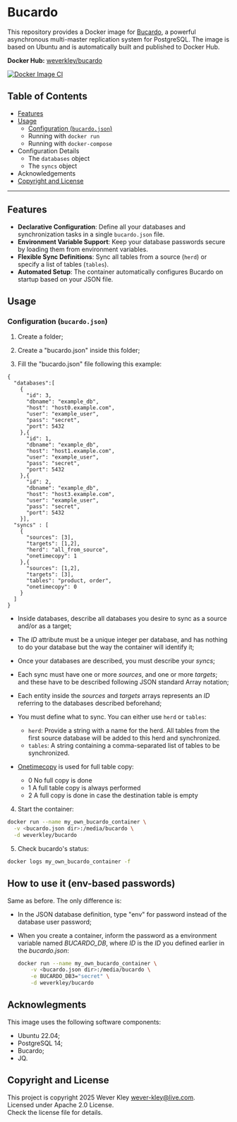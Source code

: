 # Bucardo

This repository provides a Docker image for [Bucardo](https://bucardo.org/), a powerful asynchronous multi-master replication system for PostgreSQL. The image is based on Ubuntu and is automatically built and published to Docker Hub.

**Docker Hub:** [weverkley/bucardo](https://hub.docker.com/r/weverkley/bucardo)

[![Docker Image CI](https://github.com/wever-kley/bucardo_docker_image/actions/workflows/docker-image.yml/badge.svg)](https://github.com/wever-kley/bucardo_docker_image/actions/workflows/docker-image.yml)

## Table of Contents
* [Features](#features)
* [Usage](#usage)
  * [Configuration (`bucardo.json`)](#configuration-bucardojson)
  * Running with `docker run`
  * Running with `docker-compose`
* Configuration Details
  * The `databases` object
  * The `syncs` object
* Acknowledgements
* [Copyright and License](#copyright-and-license)

---

## Features

- **Declarative Configuration**: Define all your databases and synchronization tasks in a single `bucardo.json` file.
- **Environment Variable Support**: Keep your database passwords secure by loading them from environment variables.
- **Flexible Sync Definitions**: Sync all tables from a source (`herd`) or specify a list of tables (`tables`).
- **Automated Setup**: The container automatically configures Bucardo on startup based on your JSON file.

## Usage

### Configuration (`bucardo.json`)

1. Create a folder;

2. Create a "bucardo.json" inside this folder;

3. Fill the "bucardo.json" file following this example:

  ```jsonc
  {
    "databases":[
      {
        "id": 3,
        "dbname": "example_db",
        "host": "host0.example.com",
        "user": "example_user",
        "pass": "secret",
        "port": 5432
      },{
        "id": 1,
        "dbname": "example_db",
        "host": "host1.example.com",
        "user": "example_user",
        "pass": "secret",
        "port": 5432
      },{
        "id": 2,
        "dbname": "example_db",
        "host": "host3.example.com",
        "user": "example_user",
        "pass": "secret",
        "port": 5432
      }],
    "syncs" : [
      {
        "sources": [3],
        "targets": [1,2],
        "herd": "all_from_source",
        "onetimecopy": 1
      },{
        "sources": [1,2],
        "targets": [3],
        "tables": "product, order",
        "onetimecopy": 0
      }
    ]
  }
  ```

  * Inside databases, describe all databases you desire to sync as a source and/or as a target;

  * The *ID* attribute must be a unique integer per database, and has nothing to do your database but the way the container will identify it;

  * Once your databases are described, you must describe your *syncs*;

  * Each sync must have one or more *sources*, and one or more *targets*; and these have to be described following JSON standard Array notation;

  * Each entity inside the *sources* and *targets* arrays represents an *ID* referring to the databases described beforehand;

  * You must define what to sync. You can either use `herd` or `tables`:
    - `herd`: Provide a string with a name for the herd. All tables from the first source database will be added to this herd and synchronized.
    - `tables`: A string containing a comma-separated list of tables to be synchronized.

  * [Onetimecopy](https://bucardo.org/wiki/Onetimecopy) is used for full table copy:
    - 0 No full copy is done
    - 1 A full table copy is always performed
    - 2 A full copy is done in case the destination table is empty

4. Start the container:

  ```bash
  docker run --name my_own_bucardo_container \
    -v <bucardo.json dir>:/media/bucardo \
    -d weverkley/bucardo
  ```

5. Check bucardo's status:

  ```bash
  docker logs my_own_bucardo_container -f
  ```

## How to use it (env-based passwords)

Same as before. The only difference is:

* In the JSON database definition, type "env" for password instead of the database user password;

* When you create a container, inform the password as a environment variable named *BUCARDO_DB<ID>*, where *ID* is the *ID* you defined earlier in the *bucardo.json*:

  ```bash
  docker run --name my_own_bucardo_container \
      -v <bucardo.json dir>:/media/bucardo \
      -e BUCARDO_DB3="secret" \
      -d weverkley/bucardo
  ```

## Acknowlegments

This image uses the following software components:

* Ubuntu 22.04;
* PostgreSQL 14;
* Bucardo;
* JQ.

## Copyright and License

This project is copyright 2025 Wever Kley [wever-kley@live.com](mailto:wever-kley@live.com).<br />
Licensed under Apache 2.0 License.<br />
Check the license file for details.
